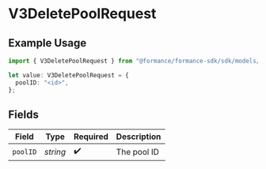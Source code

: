 # V3DeletePoolRequest

## Example Usage

```typescript
import { V3DeletePoolRequest } from "@formance/formance-sdk/sdk/models/operations";

let value: V3DeletePoolRequest = {
  poolID: "<id>",
};
```

## Fields

| Field              | Type               | Required           | Description        |
| ------------------ | ------------------ | ------------------ | ------------------ |
| `poolID`           | *string*           | :heavy_check_mark: | The pool ID        |